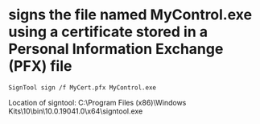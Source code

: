 # signs the file named MyControl.exe using a certificate stored in a Personal Information Exchange (PFX) file

    SignTool sign /f MyCert.pfx MyControl.exe

Location of signtool: C:\Program Files (x86)\Windows Kits\10\bin\10.0.19041.0\x64\signtool.exe
